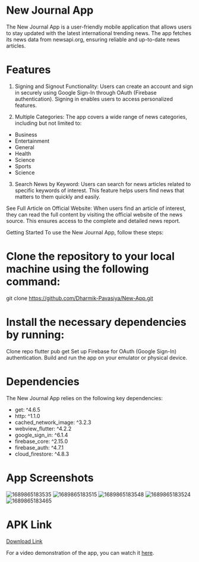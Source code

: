 # New Journal App


The New Journal App is a user-friendly mobile application that allows users to stay updated with the latest international trending news. The app fetches its news data from newsapi.org, ensuring reliable and up-to-date news articles.

# Features
1. Signing and Signout Functionality: Users can create an account and sign in securely using Google Sign-In through OAuth (Firebase authentication). Signing in enables users to access personalized features.

2. Multiple Categories: The app covers a wide range of news categories, including but not limited to:
  * Business
  * Entertainment
  * General
  * Health
  * Science
  * Sports
  * Science

3. Search News by Keyword: Users can search for news articles related to specific keywords of interest. This feature helps users find news that matters to them quickly and easily.


See Full Article on Official Website: When users find an article of interest, they can read the full content by visiting the official website of the news source. This ensures access to the complete and detailed news report.

Getting Started
To use the New Journal App, follow these steps:


# Clone the repository to your local machine using the following command:

git clone https://github.com/Dharmik-Pavasiya/New-App.git

# Install the necessary dependencies by running:

Clone repo
flutter pub get
Set up Firebase for OAuth (Google Sign-In) authentication.
Build and run the app on your emulator or physical device.

# Dependencies

The New Journal App relies on the following key dependencies:

* get: ^4.6.5
* http: ^1.1.0
* cached_network_image: ^3.2.3
* webview_flutter: ^4.2.2
* google_sign_in: ^6.1.4
* firebase_core: ^2.15.0
* firebase_auth: ^4.7.1
* cloud_firestore: ^4.8.3

# App Screenshots

![1689865183535](https://github.com/Dharmik-Pavasiya/New-App/assets/103047852/253fadd6-132a-4a6f-817c-454dd5b8d988)
![1689865183515](https://github.com/Dharmik-Pavasiya/New-App/assets/103047852/1db93108-509c-4f2c-a36f-da1232c5ebd0)
![1689865183548](https://github.com/Dharmik-Pavasiya/New-App/assets/103047852/b2a287b9-14c7-484b-b347-1c021b107a51)
![1689865183524](https://github.com/Dharmik-Pavasiya/New-App/assets/103047852/4fdead84-79fe-407c-bbaf-c2e7949f2242)
![1689865183465](https://github.com/Dharmik-Pavasiya/New-App/assets/103047852/a6f0067a-430b-4c93-b4fe-a12ee9f7e111)

# APK Link

[Download Link](https://drive.google.com/file/d/1UmpoGQa7JfKWcacC_00KlhDv3eb2Wtw5/view?usp=sharing)

For a video demonstration of the app, you can watch it [here](https://drive.google.com/file/d/15r6V0EcgO_AZijzHDLzNYLd4ZG36HLfg/view?usp=sharing).
